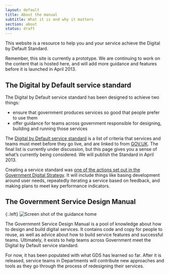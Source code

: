 ```yaml
---
layout: default
title: About the manual
subtitle: What it is and why it matters
section: about
status: draft
---
```


This website is a resource to help you and your service achieve the Digital by Default Standard.

Remember, this site is currently a prototype. We are continuing to work on the content that is hosted here, and will add more guidance and features before it is launched in April 2013.

## The Digital by Default service standard

The Digital by Default service standard has been designed to achieve two things:

* ensure that government produces services so good that people prefer to use them
* offer guidance for teams across government responsible for designing, building and running those services

The [Digital by Default service standard](/digital-by-default) is a list of criteria that services and teams must meet before they go live, and are linked to from [GOV.UK](https://www.gov.uk). The final list is currently under discussion, but this page gives you a sense of what’s currently being considered. We will publish the Standard in April 2013.

Creating a service standard was [one of the actions set out in the Government Digital Strategy](http://publications.cabinetoffice.gov.uk/digital/strategy/#initial-outline-of-proposed-digital-by-default-transactional-service-standard). It will include things like basing development around user needs, repeatedly iterating a service based on feedback, and making plans to meet key performance indicators.

## The Government Service Design Manual

{:.left}
![Screen shot of the guidance home](http://alphagov.files.wordpress.com/2013/01/screen-shot-2013-01-07-at-15-45-48-e1357574909251.png)

The Government Service Design Manual is a pool of knowledge about how to design and build digital services. It contains code and copy for people to reuse, as well as advice about how to build service features and successful teams. Ultimately, it exists to help teams across Government meet the Digital by Default service standard.

For now, it has been populated with what GDS has learned so far. After it is released, service teams in Departments will contribute new approaches and tools as they go through the process of redesigning their services.





